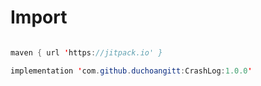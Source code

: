 # Import

```Java

maven { url 'https://jitpack.io' }

implementation 'com.github.duchoangitt:CrashLog:1.0.0'
